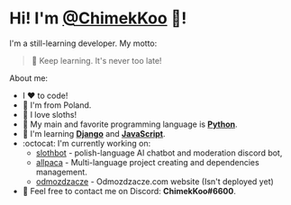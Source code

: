# Hi! I'm [@ChimekKoo](https://github.com/ChimekKoo) :wave:!

I'm a still-learning developer.
My motto:
> :muscle: Keep learning. It's never too late!

About me:
- I :heart: to code!
- :boy: I'm from Poland.
- :sloth: I love sloths!
- :snake: My main and favorite programming language is **[Python](https://www.python.org/)**.
- :muscle: I'm learning **[Django](https://www.djangoproject.com/)** and **[JavaScript](https://www.javascript.com/)**.
- :octocat: I'm currently working on:
  - [slothbot](https://github.com/ChimekKoo/slothbot) - polish-language AI chatbot and moderation discord bot,
  - [allpaca](https://github.com/ChimekKoo/allpaca) - Multi-language project creating and dependencies management.
  - [odmozdzacze](https://github.com/odmozdzacze) - Odmozdzacze.com website (Isn't deployed yet)
- :speech_balloon: Feel free to contact me on Discord: **ChimekKoo#6600**.
